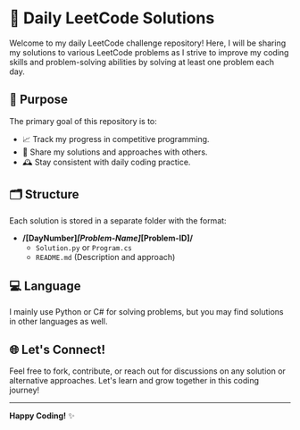 # 🚀 Daily LeetCode Solutions

Welcome to my daily LeetCode challenge repository! Here, I will be sharing my solutions to various LeetCode problems as I strive to improve my coding skills and problem-solving abilities by solving at least one problem each day.

## 🎯 Purpose

The primary goal of this repository is to:

- 📈 Track my progress in competitive programming.
- 🤝 Share my solutions and approaches with others.
- 🕰️ Stay consistent with daily coding practice.

## 🗂️ Structure

Each solution is stored in a separate folder with the format:

- **/[DayNumber]_[Problem-Name]_[Problem-ID]/**
  - `Solution.py` or `Program.cs` 
  - `README.md` (Description and approach)

## 💻 Language

I mainly use Python or C# for solving problems, but you may find solutions in other languages as well.

## 🌐 Let's Connect!

Feel free to fork, contribute, or reach out for discussions on any solution or alternative approaches. Let's learn and grow together in this coding journey!

---

**Happy Coding!** ✨
